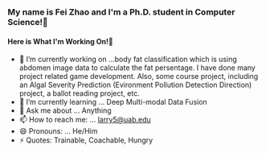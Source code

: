 ###  My name is Fei Zhao and I'm a Ph.D. student in Computer Science!👋

####  Here is What I'm Working On!👋

- 🔭 I’m currently working on ...body fat classification which is using abdomen image data to calculate the fat persentage. I have done many project related game development. Also, some course project, including an Algal Severity Prediction (Evironment Pollution Detection Direction) project, a ballot reading project, etc. 
- 🌱 I’m currently learning ... Deep Multi-modal Data Fusion
- 💬 Ask me about ... Anything
- 📫 How to reach me: ... larry5@uab.edu
- 😄 Pronouns: ... He/Him
- ⚡  Quotes: Trainable, Coachable, Hungry
